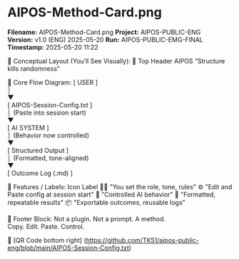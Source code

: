 # AIPOS-Method-Card.png
**Filename:** AIPOS-Method-Card.png
**Project:** AIPOS-PUBLIC-ENG  
**Version:** v1.0 (ENG) 2025-05-20
**Run:** AIPOS-PUBLIC-EMG-FINAL  
**Timestamp:** 2025-05-20 11:22

📐 Conceptual Layout (You’ll See Visually):
🎯 Top Header
AIPOS
“Structure kills randomness”

🧠 Core Flow Diagram:
[ USER ]  
   │  
   ▼  
[ AIPOS-Session-Config.txt ]  
   │  (Paste into session start)  
   ▼  
[ AI SYSTEM ]  
   │  (Behavior now controlled)  
   ▼  
[ Structured Output ]  
   │  (Formatted, tone-aligned)  
   ▼  
[ Outcome Log (.md) ] 


🔧 Features / Labels:
Icon	Label
🧑‍💻	"You set the role, tone, rules"
⚙️	"Edit and Paste config at session start"
🤖	"Controlled AI behavior"
📄	"Formatted, repeatable results"
📦	"Exportable outcomes, reusable logs"

💬 Footer Block:
Not a plugin. Not a prompt. A method.  
Copy. Edit. Paste. Control.

🔗 [QR Code bottom right] (https://github.com/TK51/aipos-public-eng/blob/main/AIPOS-Session-Config.txt)
